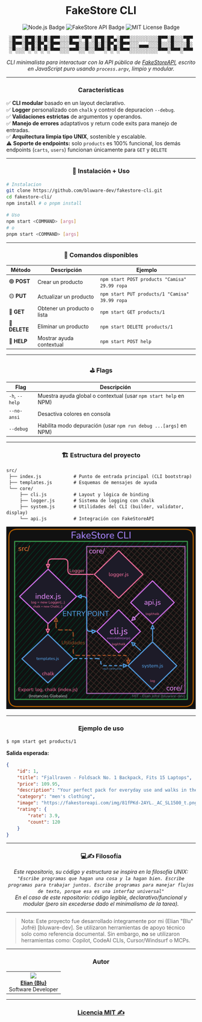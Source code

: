 <h1 align="center"><b>FakeStore CLI</b></h1>
<p align="center">
  <img src="https://img.shields.io/badge/Node.js-20.x-339933?logo=node.js&logoColor=white" alt="Node.js Badge">
  <img src="https://img.shields.io/badge/FakeStoreAPI-Client-orange?logo=firebase&logoColor=white" alt="FakeStore API Badge">
  <img src="https://img.shields.io/badge/License-MIT-blue?logo=open-source-initiative&logoColor=white" alt="MIT License Badge">
</p>

<pre align="center">
░█▀▀░█▀█░█░█░█▀▀░░░█▀▀░▀█▀░█▀█░█▀▄░█▀▀░░░░░░░░░█▀▀░█░░░▀█▀
░█▀▀░█▀█░█▀▄░█▀▀░░░▀▀█░░█░░█░█░█▀▄░█▀▀░░░▄▄▄░░░█░░░█░░░░█░
░▀░░░▀░▀░▀░▀░▀▀▀░░░▀▀▀░░▀░░▀▀▀░▀░▀░▀▀▀░░░░░░░░░▀▀▀░▀▀▀░▀▀▀
</pre>

<p align="center">
<em>CLI minimalista para interactuar con la API pública de <a href="https://fakestoreapi.com">FakeStoreAPI</a>, escrito en JavaScript puro usando <code>process.argv</code>, limpio y modular.</em>
</p>

---

<h3 align="center">Características</h3>

<p align="center">

✅ <b>CLI modular</b> basado en un layout declarativo.<br>
✅ <b>Logger</b> personalizado con <code>chalk</code> y control de depuracion `--debug`.<br>
✅ <b>Validaciones estrictas</b> de argumentos y operandos.<br>
✅ <b>Manejo de errores</b> adaptativos y return code exits para manejo de entradas.<br>
✅ <b>Arquitectura limpia tipo UNIX</b>, sostenible y escalable.<br>
⚠️ <b>Soporte de endpoints:</b> solo `products` es 100% funcional, los demás endpoints (`carts`, `users`) funcionan únicamente para `GET` y `DELETE`<br>

</p>

---

<h3 align="center">📖 Instalación + Uso</h3>

```bash
# Instalacion
git clone https://github.com/bluware-dev/fakestore-cli.git
cd fakestore-cli/
npm install # o pnpm install
```

```bash
# Uso
npm start <COMMAND> [args]
# o
pnpm start <COMMAND> [args]
```

---

<div align="center">

<h3 align="center">📜 Comandos disponibles</h3>

| Método        | Descripción                 | Ejemplo                                        |
| ------------- | --------------------------- | ---------------------------------------------- |
| 🟢 **POST**   | Crear un producto           | `npm start POST products "Camisa" 29.99 ropa`  |
| 🟡 **PUT**    | Actualizar un producto      | `npm start PUT products/1 "Camisa" 39.99 ropa` |
| 🔵 **GET**    | Obtener un producto o lista | `npm start GET products/1`                     |
| 🔴 **DELETE** | Eliminar un producto        | `npm start DELETE products/1`                  |
| 🧩 **HELP**   | Mostrar ayuda contextual    | `npm start POST help`                          |

---

<h3 align="center">⛳️ Flags</h3>

| Flag           | Descripción                                                      |
| -------------- | ---------------------------------------------------------------- |
| `-h`, `--help` | Muestra ayuda global o contextual (usar `npm start help` en NPM) |
| `--no-ansi`    | Desactiva colores en consola                                     |
| `--debug`      | Habilita modo depuración (usar `npm run debug ...[args]` en NPM) |

</div>

---

<h3 align="center">🏗️ Estructura del proyecto</h3>

```
src/
 ├── index.js            # Punto de entrada principal (CLI bootstrap)
 ├── templates.js        # Esquemas de mensajes de ayuda
 └── core/
     ├── cli.js          # Layout y lógica de binding
     ├── logger.js       # Sistema de logging con chalk
     ├── system.js       # Utilidades del CLI (builder, validator, display)
     └── api.js          # Integración con FakeStoreAPI
```

<p align="center">
  <img src="docs/fakestore-cli-flow.png" alt="Diagrama de flujo modular" max-width="75%">
</p>

---

<h3 align="center">Ejemplo de uso</h3>

```bash
$ npm start get products/1
```

**Salida esperada:**

```json
{
	"id": 1,
	"title": "Fjallraven - Foldsack No. 1 Backpack, Fits 15 Laptops",
	"price": 109.95,
	"description": "Your perfect pack for everyday use and walks in the forest. Stash your laptop (up to 15 inches) in the padded sleeve, your everyday",
	"category": "men's clothing",
	"image": "https://fakestoreapi.com/img/81fPKd-2AYL._AC_SL1500_t.png",
	"rating": {
		"rate": 3.9,
		"count": 120
	}
}
```

---

<h3 align="center">💻️✍️ Filosofía</h3>

<p align="center">
<em>
Este repositorio, su código y estructura se inspira en la filosofía UNIX: 
</br>
<code>"Escribe programas que hagan una cosa y la hagan bien. Escribe programas para trabajar juntos. Escribe programas para manejar flujos de texto, porque esa es una interfaz universal"</code>
</br>
En el caso de este repositorio: código legible, declarativo/funcional y modular (pero sin excederse dado el minimalismo de la tarea).
</em>
</p>

---

> Nota: Este proyecto fue desarrollado íntegramente por mi (Elian "Blu" Jofré) [bluware-dev]. Se utilizaron herramientas de apoyo técnico solo como referencia documental. Sin embargo, **no** se utilizaron herramientas como: Copilot, CodeAI CLIs, Cursor/Windsurf o MCPs.

---

<h3 align="center">Autor</h3>

<table align="center">
	<tr>
		<td align="center">
			<a href="https://github.com/bluware-dev"><img src="https://github.com/bluware-dev.png" width="125px;"/><br /><b>Elian (Blu)</b></a><br/>Software Developer
		</td>
	</tr>
</table>

---

<h3 align="center">
	<a href="LICENSE">Licencia MIT ✍️</a>
</h3>
